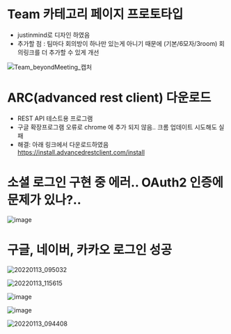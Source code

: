# Team 카테고리 페이지 프로토타입
- justinmind로 디자인 하였음
- 추가할 점 : 팀마다 회의방이 하나만 있는게 아니기 때문에 (기본/6모자/3room) 회의링크를 더 추가할 수 있게 개선

![Team_beyondMeeting_캡처](/uploads/8a375f3e1002facff14edad4eaebeffa/Team_beyondMeeting_캡처.png)


# ARC(advanced rest client) 다운로드
- REST API 테스트용 프로그램
- 구글 확장프로그램 오류로 chrome 에 추가 되지 않음.. 크롬 업데이트 시도해도 실패
- 해결: 아래 링크에서 다운로드하였음
https://install.advancedrestclient.com/install

# 소셜 로그인 구현 중 에러.. OAuth2 인증에 문제가 있나?..
![image](/uploads/f76b12f4bfdeb0205cee8ebd4564620d/image.png)


# 구글, 네이버, 카카오 로그인 성공
![20220113_095032](/uploads/01745c27015dba6454cc41579c5f1a46/20220113_095032.png)

![20220113_115615](/uploads/d77c8099b05d93fba49a6d7ec643bec2/20220113_115615.png)

![image](/uploads/8e2bd809beadc05e84a41e545666f2a9/image.png)

![image](/uploads/45d504e700e994d4eb018b5c1f7e2d92/image.png)

![20220113_094408](/uploads/28a5c108c05ff92e55808dfc74b18673/20220113_094408.png)



